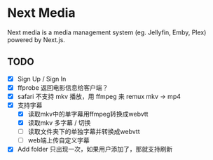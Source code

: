 # Next Media

Next media is a media management system (eg. Jellyfin, Emby, Plex) powered by Next.js.

## TODO

- [x] Sign Up / Sign In
- [x] ffprobe 返回电影信息给客户端？
- [x] safari 不支持 mkv 播放，用 ffmpeg 来 remux mkv -> mp4
- [x] 支持字幕
    -[x] 读取mkv中的单字幕用ffmpeg转换成webvtt
    -[x] 读取mkv 多字幕 / 切换 
    -[ ] 读取文件夹下的单独字幕并转换成webvtt
    -[ ] web端上传自定义字幕
- [x] Add folder 只出现一次，如果用户添加了，那就支持刷新
